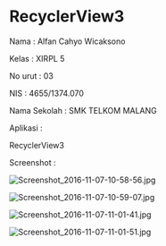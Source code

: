 # RecyclerView3

Nama : Alfan Cahyo Wicaksono

Kelas : XIRPL 5

No urut : 03

NIS : 4655/1374.070

Nama Sekolah : SMK TELKOM MALANG

Aplikasi : 

RecyclerView3

Screenshot : 

![Screenshot_2016-11-07-10-58-56.jpg](https://github.com/Alfan11/RecyclerView3/blob/master/Screenshot_2016-11-07-10-58-56.jpg)

![Screenshot_2016-11-07-10-59-07.jpg](https://github.com/Alfan11/RecyclerView3/blob/master/Screenshot_2016-11-07-10-59-07.jpg)

![Screenshot_2016-11-07-11-01-41.jpg](https://github.com/Alfan11/RecyclerView3/blob/master/Screenshot_2016-11-07-11-01-41.jpg)

![Screenshot_2016-11-07-11-01-51.jpg](https://github.com/Alfan11/RecyclerView3/blob/master/Screenshot_2016-11-07-11-01-51.jpg)
